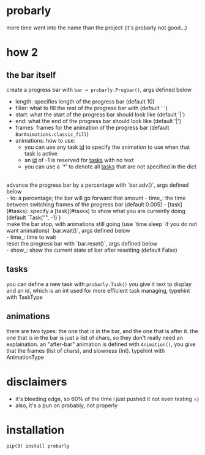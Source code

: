 # probarly
more time went into the name than the project (it's probarly not good...)

# how 2
  ## the bar itself
  create a progress bar with `bar = probarly.Progbar()`, args defined below
  <br />
  - length: specifies length of the progress bar (default 10)
  - filler: what to fill the rest of the progress bar with (default ' ')
  - start: what the start of the progress bar should look like (default '|')
  - end: what the end of the progress bar should look like (default '|')
  - frames: frames for the animation of the progress bar (default `BarAnimations.classic_fill`)
  - animations: how to use:
      - you can use any task [id](#tasks) to specify the animation to use when that task is active
      - an [id](#tasks) of -1 is reserved for [tasks](#tasks) with no text
      - you can use a '*' to denote all [tasks](#tasks) that are not specified in the dict
  <br />
  advance the progress bar by a percentage with `bar.adv()`, args defined below
  <br />
  - to: a percentage; the bar will go forward that amount
  - time_: the time between switching frames of the progress bar (default 0.005)
  - [task](#tasks): specify a [task](#tasks) to show what you are currently doing (default `Task("", -1)`)
  <br />
  make the bar stop, with animations still going (use `time.sleep` if you do not want animations) `bar.wait()`, args defined below
  <br />
  - time_: time to wait
  <br />
  reset the progress bar with `bar.reset()`, args defined below
  <br />
   - show_: show the current state of bar after resetting (default False)

  ## tasks
  you can define a new task with `probarly.Task()` you give it text to display and an id, which is an int used for more efficient task managing, typehint with TaskType

  ## animations
  there are two types: the one that is in the bar, and the one that is after it. the one that is in the bar is just a list of chars, so they don't really need an explaination. an "after-bar" animation is defined with `Animation()`, you give that the frames (list of chars), and slowness (int). typehint with AnimationType

# disclaimers
  - it's bleeding edge, so 60% of the time i just pushed it not even testing =)
  - also, it's a pun on probably, not properly

# installation
```
pip(3) install probarly
```
